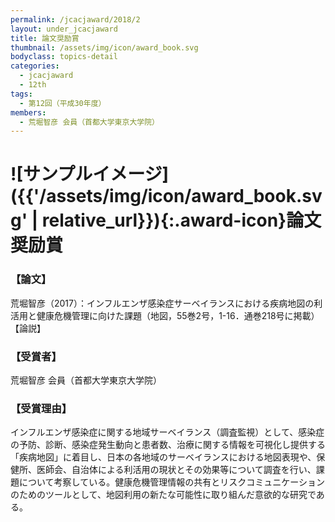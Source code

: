 ```yaml
---
permalink: /jcacjaward/2018/2
layout: under_jcacjaward
title: 論文奨励賞
thumbnail: /assets/img/icon/award_book.svg
bodyclass: topics-detail
categories:
  - jcacjaward
  - 12th
tags:
  - 第12回（平成30年度）
members:
  - 荒堀智彦 会員（首都大学東京大学院）
---
```


# ![サンプルイメージ]({{'/assets/img/icon/award_book.svg' | relative_url}}){:.award-icon}論文奨励賞

### 【論文】

荒堀智彦（2017）：インフルエンザ感染症サーベイランスにおける疾病地図の利活用と健康危機管理に向けた課題（地図，55巻2号，1-16．通巻218号に掲載）【論説】

### 【受賞者】

荒堀智彦 会員（首都大学東京大学院）

### 【受賞理由】

インフルエンザ感染症に関する地域サーベイランス（調査監視）として、感染症の予防、診断、感染症発生動向と患者数、治療に関する情報を可視化し提供する「疾病地図」に着目し、日本の各地域のサーベイランスにおける地図表現や、保健所、医師会、自治体による利活用の現状とその効果等について調査を行い、課題について考察している。健康危機管理情報の共有とリスクコミュニケーションのためのツールとして、地図利用の新たな可能性に取り組んだ意欲的な研究である。
